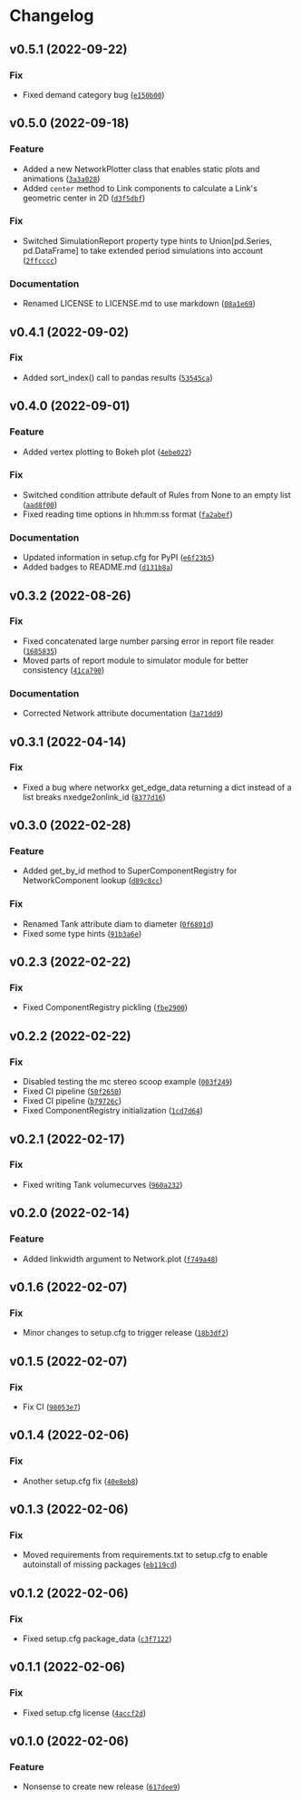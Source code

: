 # Changelog

<!--next-version-placeholder-->

## v0.5.1 (2022-09-22)
### Fix
* Fixed demand category bug ([`e150b00`](https://github.com/oopnet/oopnet/commit/e150b00c63e3c1e159a089731a2b77566befa380))

## v0.5.0 (2022-09-18)
### Feature
* Added a new NetworkPlotter class that enables static plots and animations ([`3a3a028`](https://github.com/oopnet/oopnet/commit/3a3a02840443009cffb2d9d271402bb4c7123855))
* Added `center` method to Link components to calculate a Link's geometric center in 2D ([`d3f5dbf`](https://github.com/oopnet/oopnet/commit/d3f5dbff5f5e7f2e175206fa7a6b2d7fb020711f))

### Fix
* Switched SimulationReport property type hints to Union[pd.Series, pd.DataFrame] to take extended period simulations into account ([`2ffcccc`](https://github.com/oopnet/oopnet/commit/2ffcccc635849a9528fb76e46f7a64dacef4e99f))

### Documentation
* Renamed LICENSE to LICENSE.md to use markdown ([`08a1e69`](https://github.com/oopnet/oopnet/commit/08a1e6958e4ff9444ba9d9f209893cd6630bc932))

## v0.4.1 (2022-09-02)
### Fix
* Added sort_index() call to pandas results ([`53545ca`](https://github.com/oopnet/oopnet/commit/53545ca621afce3b6f36663100e9228e306c788f))

## v0.4.0 (2022-09-01)
### Feature
* Added vertex plotting to Bokeh plot ([`4ebe022`](https://github.com/oopnet/oopnet/commit/4ebe02261672f06268f9d666f869e62ffcb5b73c))

### Fix
* Switched condition attribute default of Rules from None to an empty list ([`aad8f00`](https://github.com/oopnet/oopnet/commit/aad8f00bb9095cee65967e5f6ba52a03c0e15273))
* Fixed reading time options in hh:mm:ss format ([`fa2abef`](https://github.com/oopnet/oopnet/commit/fa2abef883af201a91924b4396a7221ca2389caa))

### Documentation
* Updated information in setup.cfg for PyPI ([`e6f23b5`](https://github.com/oopnet/oopnet/commit/e6f23b52a28b0b10475179221a91c550d6e9064b))
* Added badges to README.md ([`d131b8a`](https://github.com/oopnet/oopnet/commit/d131b8adbac0e361ca12809c2ee856cf7b834bee))

## v0.3.2 (2022-08-26)
### Fix
* Fixed concatenated large number parsing error in report file reader ([`1685835`](https://github.com/oopnet/oopnet/commit/1685835e1d16bf7eaa605e829486ddde07e4d5de))
* Moved parts of report module to simulator module for better consistency ([`41ca790`](https://github.com/oopnet/oopnet/commit/41ca7907043fd718c40fc0c5bf060bdba37be7e9))

### Documentation
* Corrected Network attribute documentation ([`3a71dd9`](https://github.com/oopnet/oopnet/commit/3a71dd9c26ee3aae277b80cc524dc313d662dd8c))

## v0.3.1 (2022-04-14)
### Fix
* Fixed a bug where networkx get_edge_data returning a dict instead of a list breaks nxedge2onlink_id ([`8377d16`](https://github.com/oopnet/oopnet/commit/8377d16a09b0e9a23820db2af7820fa627242a1f))

## v0.3.0 (2022-02-28)
### Feature
* Added get_by_id method to SuperComponentRegistry for NetworkComponent lookup ([`d89c8cc`](https://github.com/oopnet/oopnet/commit/d89c8cc88bb7ab979ec73a0a7b8e3d18c1c40d49))

### Fix
* Renamed Tank attribute diam to diameter ([`0f6801d`](https://github.com/oopnet/oopnet/commit/0f6801d03d755ba2e5ef85773309a2e0af5fed03))
* Fixed some type hints ([`91b3a6e`](https://github.com/oopnet/oopnet/commit/91b3a6eda9fae12a07e36adcbb91b527cab3c9ed))

## v0.2.3 (2022-02-22)
### Fix
* Fixed ComponentRegistry pickling ([`fbe2900`](https://github.com/oopnet/oopnet/commit/fbe290064dd353fdca969630cbfa6acac525c106))

## v0.2.2 (2022-02-22)
### Fix
* Disabled testing the mc stereo scoop example ([`003f249`](https://github.com/oopnet/oopnet/commit/003f249099a40d6b5c647571c0b8ef48f3be8fca))
* Fixed CI pipeline ([`50f2650`](https://github.com/oopnet/oopnet/commit/50f2650ea56249cb58d247210d41443c2d194283))
* Fixed CI pipeline ([`b79726c`](https://github.com/oopnet/oopnet/commit/b79726cbda8e37cd1cd9c675146f3b43cf67b15a))
* Fixed ComponentRegistry initialization ([`1cd7d64`](https://github.com/oopnet/oopnet/commit/1cd7d64184856de6b2633a1ceda4dbc2038e3ebe))

## v0.2.1 (2022-02-17)
### Fix
* Fixed writing Tank volumecurves ([`960a232`](https://github.com/oopnet/oopnet/commit/960a23287042eb8f20012748c4fbbca38f959a7e))

## v0.2.0 (2022-02-14)
### Feature
* Added linkwidth argument to Network.plot ([`f749a48`](https://github.com/oopnet/oopnet/commit/f749a4803e5583bea126791ed2c54e28a1059b6f))

## v0.1.6 (2022-02-07)
### Fix
* Minor changes to setup.cfg to trigger release ([`18b3df2`](https://github.com/oopnet/oopnet/commit/18b3df2a166bd0ae575b128d0f5753755428acc1))

## v0.1.5 (2022-02-07)
### Fix
* Fix CI ([`98053e7`](https://github.com/oopnet/oopnet/commit/98053e7775ce0d87a239ea991e4905070f8a463f))

## v0.1.4 (2022-02-06)
### Fix
* Another setup.cfg fix ([`40e8eb8`](https://github.com/oopnet/oopnet/commit/40e8eb81d6a87839029de4566861539cd6d067c6))

## v0.1.3 (2022-02-06)
### Fix
* Moved requirements from requirements.txt to setup.cfg to enable autoinstall of missing packages ([`eb119cd`](https://github.com/oopnet/oopnet/commit/eb119cd954d35f4ad49b1625651d3a2167e5c7a7))

## v0.1.2 (2022-02-06)
### Fix
* Fixed setup.cfg package_data ([`c3f7122`](https://github.com/oopnet/oopnet/commit/c3f71223641b51a31b4e6e9282436480190a598b))

## v0.1.1 (2022-02-06)
### Fix
* Fixed setup.cfg license ([`4accf2d`](https://github.com/oopnet/oopnet/commit/4accf2d1038e4755bb5ec64b97c082f23376f2eb))

## v0.1.0 (2022-02-06)
### Feature
* Nonsense to create new release ([`617dee9`](https://github.com/oopnet/oopnet/commit/617dee993de458a42b374bc61a3eee834f699beb))

